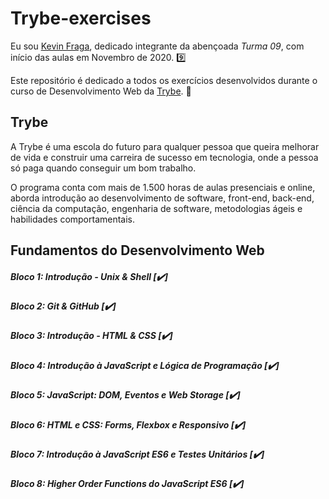 # Trybe-exercises

Eu sou [Kevin Fraga](https://www.linkedin.com/in/kevincfraga/), dedicado integrante da abençoada *Turma 09*, com início das aulas em Novembro de 2020. :nine:

Este repositório é dedicado a todos os exercícios desenvolvidos durante o curso de Desenvolvimento Web da [Trybe](https://www.betrybe.com/). :rocket:

## Trybe

A Trybe é uma escola do futuro para qualquer pessoa que queira melhorar de vida e construir uma carreira de sucesso em tecnologia, onde a pessoa só paga quando conseguir um bom trabalho.

O programa conta com mais de 1.500 horas de aulas presenciais e online, aborda introdução ao desenvolvimento de software, front-end, back-end, ciência da computação, engenharia de software, metodologias ágeis e habilidades comportamentais.

## Fundamentos do Desenvolvimento Web

##### Bloco 1: Introdução - Unix & Shell  [:heavy_check_mark:]

##### Bloco 2: Git & GitHub  [:heavy_check_mark:]

##### Bloco 3: Introdução - HTML & CSS  [:heavy_check_mark:]

##### Bloco 4: Introdução à JavaScript e Lógica de Programação [:heavy_check_mark:]

##### Bloco 5: JavaScript: DOM, Eventos e Web Storage [:heavy_check_mark:]

##### Bloco 6: HTML e CSS: Forms, Flexbox e Responsivo [:heavy_check_mark:]

##### Bloco 7: Introdução à JavaScript ES6 e Testes Unitários [:heavy_check_mark:]

##### Bloco 8: Higher Order Functions do JavaScript ES6 [:heavy_check_mark:]

<!-- :hourglass_flowing_sand: -->
